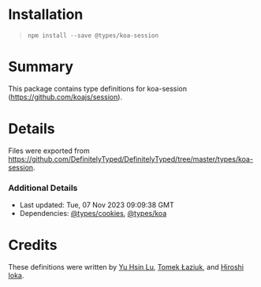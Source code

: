 # Installation
> `npm install --save @types/koa-session`

# Summary
This package contains type definitions for koa-session (https://github.com/koajs/session).

# Details
Files were exported from https://github.com/DefinitelyTyped/DefinitelyTyped/tree/master/types/koa-session.

### Additional Details
 * Last updated: Tue, 07 Nov 2023 09:09:38 GMT
 * Dependencies: [@types/cookies](https://npmjs.com/package/@types/cookies), [@types/koa](https://npmjs.com/package/@types/koa)

# Credits
These definitions were written by [Yu Hsin Lu](https://github.com/kerol2r20), [Tomek Łaziuk](https://github.com/tlaziuk), and [Hiroshi Ioka](https://github.com/hirochachacha).
